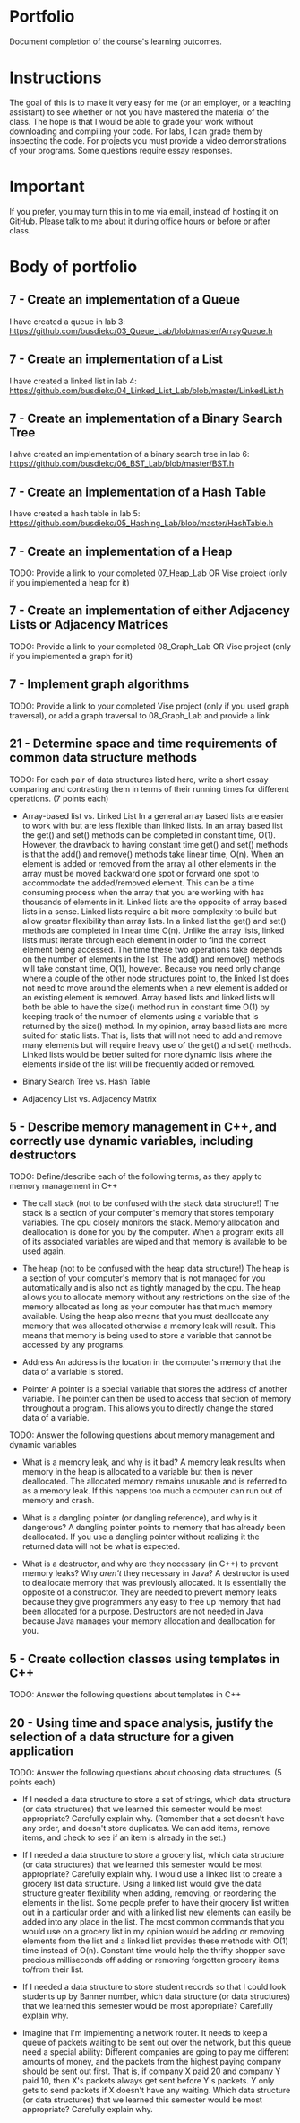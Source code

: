 Portfolio
=========
Document completion of the course's learning outcomes.

Instructions
====
The goal of this is to make it very easy for me (or an employer, or a teaching assistant) to see whether or not you have mastered the material of the class. The hope is that I would be able to grade your work without downloading and compiling your code. For labs, I can grade them by inspecting the code. For projects you must provide a video demonstrations of your programs. Some questions require essay responses.

Important
=========
If you prefer, you may turn this in to me via email, instead of hosting it on GitHub. Please talk to me about it during office hours or before or after class.

Body of portfolio
====

7 - Create an implementation of a Queue
----
I have created a queue in lab 3: https://github.com/busdiekc/03_Queue_Lab/blob/master/ArrayQueue.h

7 - Create an implementation of a List
----
I have created a linked list in lab 4: https://github.com/busdiekc/04_Linked_List_Lab/blob/master/LinkedList.h

7 - Create an implementation of a Binary Search Tree
----
I ahve created an implementation of a binary search tree in lab 6: https://github.com/busdiekc/06_BST_Lab/blob/master/BST.h

7 - Create an implementation of a Hash Table
----
I have created a hash table in lab 5: https://github.com/busdiekc/05_Hashing_Lab/blob/master/HashTable.h

7 - Create an implementation of a Heap
----
TODO: Provide a link to your completed 07_Heap_Lab OR Vise project (only if you implemented a heap for it)

7 - Create an implementation of either Adjacency Lists or Adjacency Matrices
----
TODO: Provide a link to your completed 08_Graph_Lab OR Vise project (only if you implemented a graph for it)

7 - Implement graph algorithms
----
TODO: Provide a link to your completed Vise project (only if you used graph traversal), or add a graph traversal to 08_Graph_Lab and provide a link

21 - Determine space and time requirements of common data structure methods
-----
TODO: For each pair of data structures listed here, write a short essay comparing and contrasting them in terms of their running times for different operations. (7 points each)

* Array-based list vs. Linked List
	In a general array based lists are easier to work with but are less flexible than linked lists. In an array based list the get() and set() methods can be completed
	in constant time, O(1). However, the drawback to having constant time get() and set() methods is that the add() and remove() methods take linear time, O(n). When an
	element is added or removed from the array all other elements in the array must be moved backward one spot or forward one spot to accommodate the added/removed 
	element. This can be a time consuming process when the array that you are working with has thousands of elements in it. Linked lists are the opposite of array based lists
	in a sense. Linked lists require a bit more complexity to build but allow greater flexibility than array lists. In a linked list the get() and set() methods are completed in
	linear time O(n). Unlike the array lists, linked lists must iterate through each element in order to find the correct element being accessed. The time these two operations
	take depends on the number of elements in the list. The add() and remove() methods will take constant time, O(1), however. Because you need only change
	where a couple of the other node structures point to, the linked list does not need to move around the elements when a new element is added or an existing element
	is removed. Array based lists and linked lists will both be able to have the size() method run in constant time O(1) by keeping track of the number of elements using a
	variable that is returned by the size() method. In my opinion, array based lists are more suited for static lists. That is, lists that will not need to add and remove many
	elements but will require heavy use of the get() and set() methods. Linked lists would be better suited for more dynamic lists where the elements inside of the list
	will be frequently added or removed.
	
* Binary Search Tree vs. Hash Table
* Adjacency List vs. Adjacency Matrix

5 - Describe memory management in C++, and correctly use dynamic variables, including destructors
----
TODO: Define/describe each of the following terms, as they apply to memory management in C++

* The call stack (not to be confused with the stack data structure!)
	The stack is a section of your computer's memory that stores temporary variables. The cpu closely monitors the stack. Memory allocation and deallocation is
	done for you by the computer. When a program exits all of its associated variables are wiped and that memory is available to be used again.
	
* The heap (not to be confused with the heap data structure!)
	The heap is a section of your computer's memory that is not managed for you automatically and is also not as tightly managed by the cpu. The heap allows you to
	allocate memory without any restrictions on the size of the memory allocated as long as your computer has that much memory available. Using the heap also
	means that you must deallocate any memory that was allocated otherwise a memory leak will result. This means that memory is being used to store a variable
	that cannot be accessed by any programs.
* Address
	An address is the location in the computer's memory that the data of a variable is stored. 
	
* Pointer
	A pointer is a special variable that stores the address of another variable. The pointer can then be used to access that section of memory throughout a
	program. This allows you to directly change the stored data of a variable.
	
TODO: Answer the following questions about memory management and dynamic variables

* What is a memory leak, and why is it bad?
	A memory leak results when memory in the heap is allocated to a variable but then is never deallocated. The allocated memory remains unusable and is referred to
	as a memory leak. If this happens too much a computer can run out of memory and crash. 
	
* What is a dangling pointer (or dangling reference), and why is it dangerous?
	A dangling pointer points to memory that has already been deallocated. If you use a dangling pointer without realizing it the returned data will not be
	what is expected.
	
* What is a destructor, and why are they necessary (in C++) to prevent memory leaks? Why *aren't* they necessary in Java?
	A destructor is used to deallocate memory that was previously allocated. It is essentially the opposite of a constructor. They are needed to prevent
	memory leaks because they give programmers any easy to free up memory that had been allocated for a purpose. Destructors are not needed in
	Java because Java manages your memory allocation and deallocation for you. 

5 - Create collection classes using templates in C++
----
TODO: Answer the following questions about templates in C++


20 - Using time and space analysis, justify the selection of a data structure for a given application
----
TODO: Answer the following questions about choosing data structures. (5 points each)

* If I needed a data structure to store a set of strings, which data structure (or data structures) that we learned this semester would be most appropriate? Carefully explain why. (Remember that a set doesn't have any order, and doesn't store duplicates. We can add items, remove items, and check to see if an item is already in the set.)
* If I needed a data structure to store a grocery list, which data structure (or data structures) that we learned this semester would be most appropriate? Carefully explain why.
	I would use a linked list to create a grocery list data structure. Using a linked list would give the data structure greater flexibility when adding, removing, or reordering the elements in the list. Some people prefer to have their grocery list written out in a particular order and with a linked list new elements can easily be added into any
	place in the list. The most common commands that you would use on a grocery list in my opinion would be adding or removing elements from the list and a linked list provides these methods with O(1) time instead of O(n). Constant time would help the thrifty shopper save precious milliseconds off adding or removing forgotten grocery items to/from their list.
	
* If I needed a data structure to store student records so that I could look students up by Banner number, which data structure (or data structures) that we learned this semester would be most appropriate? Carefully explain why.
* Imagine that I'm implementing a network router. It needs to keep a queue of packets waiting to be sent out over the network, but this queue need a special ability: Different companies are going to pay me different amounts of money, and the packets from the highest paying company should be sent out first. That is, if company X paid 20 and company Y paid 10, then X's packets always get sent before Y's packets. Y only gets to send packets if X doesn't have any waiting. Which data structure (or data structures) that we learned this semester would be most appropriate? Carefully explain why.
